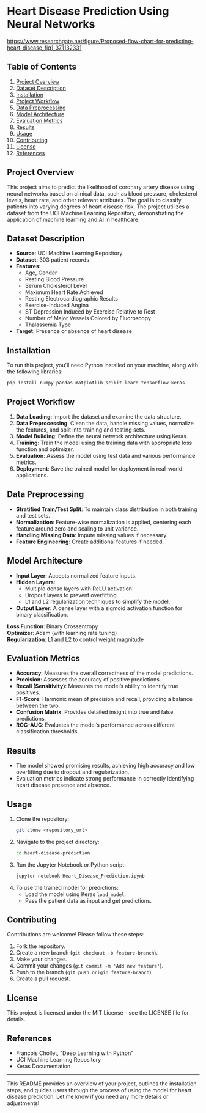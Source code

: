 
# **Heart Disease Prediction Using Neural Networks**

https://www.researchgate.net/figure/Proposed-flow-chart-for-predicting-heart-disease_fig1_371132331

## **Table of Contents**
1. [Project Overview](#project-overview)
2. [Dataset Description](#dataset-description)
3. [Installation](#installation)
4. [Project Workflow](#project-workflow)
5. [Data Preprocessing](#data-preprocessing)
6. [Model Architecture](#model-architecture)
7. [Evaluation Metrics](#evaluation-metrics)
8. [Results](#results)
9. [Usage](#usage)
10. [Contributing](#contributing)
11. [License](#license)
12. [References](#references)

## **Project Overview**
This project aims to predict the likelihood of coronary artery disease using neural networks based on clinical data, such as blood pressure, cholesterol levels, heart rate, and other relevant attributes. The goal is to classify patients into varying degrees of heart disease risk. The project utilizes a dataset from the UCI Machine Learning Repository, demonstrating the application of machine learning and AI in healthcare.

## **Dataset Description**
- **Source**: UCI Machine Learning Repository
- **Dataset**: 303 patient records
- **Features**:
  - Age, Gender
  - Resting Blood Pressure
  - Serum Cholesterol Level
  - Maximum Heart Rate Achieved
  - Resting Electrocardiographic Results
  - Exercise-Induced Angina
  - ST Depression Induced by Exercise Relative to Rest
  - Number of Major Vessels Colored by Fluoroscopy
  - Thalassemia Type
- **Target**: Presence or absence of heart disease

## **Installation**
To run this project, you'll need Python installed on your machine, along with the following libraries:

```bash
pip install numpy pandas matplotlib scikit-learn tensorflow keras
```

## **Project Workflow**
1. **Data Loading**: Import the dataset and examine the data structure.
2. **Data Preprocessing**: Clean the data, handle missing values, normalize the features, and split into training and testing sets.
3. **Model Building**: Define the neural network architecture using Keras.
4. **Training**: Train the model using the training data with appropriate loss function and optimizer.
5. **Evaluation**: Assess the model using test data and various performance metrics.
6. **Deployment**: Save the trained model for deployment in real-world applications.

## **Data Preprocessing**
- **Stratified Train/Test Split**: To maintain class distribution in both training and test sets.
- **Normalization**: Feature-wise normalization is applied, centering each feature around zero and scaling to unit variance.
- **Handling Missing Data**: Impute missing values if necessary.
- **Feature Engineering**: Create additional features if needed.

## **Model Architecture**
- **Input Layer**: Accepts normalized feature inputs.
- **Hidden Layers**:
  - Multiple dense layers with ReLU activation.
  - Dropout layers to prevent overfitting.
  - L1 and L2 regularization techniques to simplify the model.
- **Output Layer**: A dense layer with a sigmoid activation function for binary classification.
  
**Loss Function**: Binary Crossentropy  
**Optimizer**: Adam (with learning rate tuning)  
**Regularization**: L1 and L2 to control weight magnitude  

## **Evaluation Metrics**
- **Accuracy**: Measures the overall correctness of the model predictions.
- **Precision**: Assesses the accuracy of positive predictions.
- **Recall (Sensitivity)**: Measures the model’s ability to identify true positives.
- **F1-Score**: Harmonic mean of precision and recall, providing a balance between the two.
- **Confusion Matrix**: Provides detailed insight into true and false predictions.
- **ROC-AUC**: Evaluates the model’s performance across different classification thresholds.

## **Results**
- The model showed promising results, achieving high accuracy and low overfitting due to dropout and regularization.
- Evaluation metrics indicate strong performance in correctly identifying heart disease presence and absence.

## **Usage**
1. Clone the repository:
    ```bash
    git clone <repository_url>
    ```
2. Navigate to the project directory:
    ```bash
    cd heart-disease-prediction
    ```
3. Run the Jupyter Notebook or Python script:
    ```bash
    jupyter notebook Heart_Disease_Prediction.ipynb
    ```
4. To use the trained model for predictions:
    - Load the model using Keras `load_model`.
    - Pass the patient data as input and get predictions.

## **Contributing**
Contributions are welcome! Please follow these steps:
1. Fork the repository.
2. Create a new branch (`git checkout -b feature-branch`).
3. Make your changes.
4. Commit your changes (`git commit -m 'Add new feature'`).
5. Push to the branch (`git push origin feature-branch`).
6. Create a pull request.

## **License**
This project is licensed under the MIT License - see the LICENSE file for details.

## **References**
- François Chollet, "Deep Learning with Python"
- UCI Machine Learning Repository
- Keras Documentation

---

This README provides an overview of your project, outlines the installation steps, and guides users through the process of using the model for heart disease prediction. Let me know if you need any more details or adjustments!
